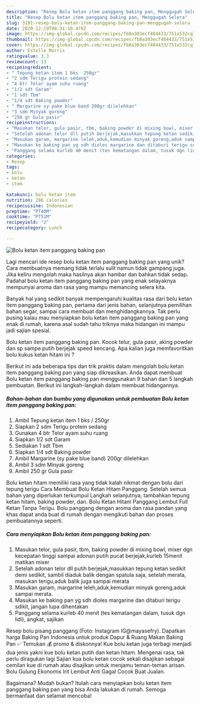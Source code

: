 ```yaml
---
description: "Resep Bolu ketan item panggang baking pan, Menggugah Selera"
title: "Resep Bolu ketan item panggang baking pan, Menggugah Selera"
slug: 3191-resep-bolu-ketan-item-panggang-baking-pan-menggugah-selera
date: 2020-12-19T06:31:18.478Z
image: https://img-global.cpcdn.com/recipes/fb8a303ecf484433/751x532cq70/bolu-ketan-item-panggang-baking-pan-foto-resep-utama.jpg
thumbnail: https://img-global.cpcdn.com/recipes/fb8a303ecf484433/751x532cq70/bolu-ketan-item-panggang-baking-pan-foto-resep-utama.jpg
cover: https://img-global.cpcdn.com/recipes/fb8a303ecf484433/751x532cq70/bolu-ketan-item-panggang-baking-pan-foto-resep-utama.jpg
author: Estelle Morris
ratingvalue: 3.3
reviewcount: 13
recipeingredient:
- " Tepung ketan item 1 bks  250gr"
- "2 sdm Terigu protein sedang"
- "4 btr Telor ayam suhu ruang"
- "1/2 sdt Garam"
- "1 sdt Tbm"
- "1/4 sdt Baking powder"
- " Margarine sy pake blue band 200gr dilelehkan"
- "3 sdm Minyak goreng"
- "250 gr Gula pasir"
recipeinstructions:
- "Masukan telor, gula pasir, tbm, baking powder di mixing bowl, mixer dgn kecepatan tinggi sampai adonan putih pucat berjejak,kurleb 15menit matikan mixer"
- "Setelah adonan telor dll putih berjejak,masukkan tepung ketan sedikit demi sedikit, sambil diaduk balik dengan spatula saja, setelah merata, masukan terigu,aduk balik juga sampai merata"
- "Masukan garam, margarine leleh,aduk,kemudian minyak goreng,aduk sampai merata."
- "Masukan ke baking pan yg sdh dioles margarine dan ditaburi terigu sdikit, jangan lupa dihentakan"
- "Panggang selama kurleb 40 menit (tes kematangan dalam, tusuk dgn lidi), angkat, sajikan"
categories:
- Resep
tags:
- bolu
- ketan
- item

katakunci: bolu ketan item 
nutrition: 286 calories
recipecuisine: Indonesian
preptime: "PT40M"
cooktime: "PT51M"
recipeyield: "2"
recipecategory: Lunch

---
```



![Bolu ketan item panggang baking pan](https://img-global.cpcdn.com/recipes/fb8a303ecf484433/751x532cq70/bolu-ketan-item-panggang-baking-pan-foto-resep-utama.jpg)

Lagi mencari ide resep bolu ketan item panggang baking pan yang unik? Cara membuatnya memang tidak terlalu sulit namun tidak gampang juga. Jika keliru mengolah maka hasilnya akan hambar dan bahkan tidak sedap. Padahal bolu ketan item panggang baking pan yang enak selayaknya mempunyai aroma dan rasa yang mampu memancing selera kita.

Banyak hal yang sedikit banyak mempengaruhi kualitas rasa dari bolu ketan item panggang baking pan, pertama dari jenis bahan, selanjutnya pemilihan bahan segar, sampai cara membuat dan menghidangkannya. Tak perlu pusing kalau mau menyiapkan bolu ketan item panggang baking pan yang enak di rumah, karena asal sudah tahu triknya maka hidangan ini mampu jadi sajian spesial.

Bolu ketan item panggang baking pan. Kocok telur, gula pasir, aking powder dan sp sampe putih berjejak speed kencang. Apa kalian juga memfavoritkan bolu kukus ketan hitam ini ?


Berikut ini ada beberapa tips dan trik praktis dalam mengolah bolu ketan item panggang baking pan yang siap dikreasikan. Anda dapat membuat Bolu ketan item panggang baking pan menggunakan 9 bahan dan 5 langkah pembuatan. Berikut ini langkah-langkah dalam membuat hidangannya.

<!--inarticleads1-->

##### Bahan-bahan dan bumbu yang digunakan untuk pembuatan Bolu ketan item panggang baking pan:

1. Ambil  Tepung ketan item 1 bks / 250gr
1. Siapkan 2 sdm Terigu protein sedang
1. Gunakan 4 btr Telor ayam suhu ruang
1. Siapkan 1/2 sdt Garam
1. Sediakan 1 sdt Tbm
1. Siapkan 1/4 sdt Baking powder
1. Ambil  Margarine (sy pake blue band) 200gr dilelehkan
1. Ambil 3 sdm Minyak goreng
1. Ambil 250 gr Gula pasir


Bolu ketan hitam memiliki rasa yang tidak kalah nikmat dengan bolu dari tepung terigu Cara Membuat Bolu Ketan Hitam Panggang. Setelah semua bahan yang diperlukan terkumpul Langkah selanjutnya, tambahkan tepung ketan hitam, baking powder, dan. Bolu Ketan Hitam Panggang Lembut Full Ketan Tanpa Terigu. Bolu panggang dengan aroma dan rasa pandan yang khas dapat anda buat di rumah dengan mengikuti bahan dan proses pembuatannya seperti. 

<!--inarticleads2-->

##### Cara menyiapkan Bolu ketan item panggang baking pan:

1. Masukan telor, gula pasir, tbm, baking powder di mixing bowl, mixer dgn kecepatan tinggi sampai adonan putih pucat berjejak,kurleb 15menit matikan mixer
1. Setelah adonan telor dll putih berjejak,masukkan tepung ketan sedikit demi sedikit, sambil diaduk balik dengan spatula saja, setelah merata, masukan terigu,aduk balik juga sampai merata
1. Masukan garam, margarine leleh,aduk,kemudian minyak goreng,aduk sampai merata.
1. Masukan ke baking pan yg sdh dioles margarine dan ditaburi terigu sdikit, jangan lupa dihentakan
1. Panggang selama kurleb 40 menit (tes kematangan dalam, tusuk dgn lidi), angkat, sajikan


Resep bolu pisang panggang (Foto: Instagram IG@mayasefry). Dapatkan harga Baking Pan Indonesia untuk produk Dapur &amp; Ruang Makan Baking Pan ✅ Temukan 💰 promo &amp; diskonnya! Kue bolu ketan juga terbagi menjadi dua jenis yakni kue bolu ketan putih dan ketan hitam. Mengenai rasa, tak perlu diragukan lagi Sajian kua bolu ketan cocok sekali disajikan sebagai cemilan kue di rumah atau disajikan untuk menjamu teman-teman arisan. Bolu Gulung Ekonomis Irit Lembut Anti Gagal Cocok Buat Jualan. 

Bagaimana? Mudah bukan? Itulah cara menyiapkan bolu ketan item panggang baking pan yang bisa Anda lakukan di rumah. Semoga bermanfaat dan selamat mencoba!
